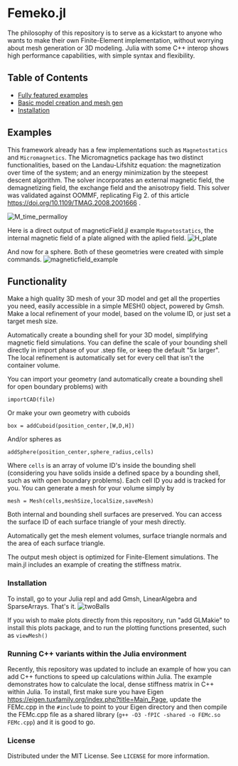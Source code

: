 # Femeko.jl
The philosophy of this repository is to serve as a kickstart to anyone who wants to make their own Finite-Element implementation, without worrying about mesh generation or 3D modeling. Julia with some C++ interop shows high performance capabilities, with simple syntax and flexibility.

## Table of Contents
- [Fully featured examples](#examples)
- [Basic model creation and mesh gen](#functionality)
- [Installation](#installation)
<!-- - [License](#license) -->

## Examples

This framework already has a few implementations such as `Magnetostatics` and `Micromagnetics`. The Micromagnetics package has two distinct functionalities, based on the Landau-Lifshitz equation: the magnetization over time of the system; and an energy minimization by the steepest descent algorithm. The solver incorporates an external magnetic field, the demagnetizing field, the exchange field and the anisotropy field. This solver was validated against OOMMF, replicating Fig 2. of this article https://doi.org/10.1109/TMAG.2008.2001666 .

![M_time_permalloy](https://github.com/user-attachments/assets/5434942c-a6dd-4444-aadf-c945c17e593b)


Here is a direct output of magneticField.jl example `Magnetostatics`, the internal magnetic field of a plate aligned with the aplied field.
![H_plate](https://github.com/user-attachments/assets/0b03a7a4-1872-4402-a10f-1654ce149a1f)

And now for a sphere. Both of these geometries were created with simple commands.
![magneticfield_example](https://github.com/user-attachments/assets/86fc8c7c-7e8a-4f6b-a807-0df6720f1a1b)

## Functionality
Make a high quality 3D mesh of your 3D model and get all the properties you need, easily accessible in a simple MESH() object, powered by Gmsh. Make a local refinement of your model, based on the volume ID, or just set a target mesh size.

Automatically create a bounding shell for your 3D model, simplifying magnetic field simulations. You can define the scale of your bounding shell directly in import phase of your .step file, or keep the default "5x larger". The local refinement is automatically set for every cell that isn't the container volume.

You can import your geometry (and automatically create a bounding shell for open boundary problems) with
```
importCAD(file)
```

Or make your own geometry with cuboids
```
box = addCuboid(position_center,[W,D,H])
```
And/or spheres as
```
addSphere(position_center,sphere_radius,cells)
```
Where `cells` is an array of volume ID's inside the bounding shell (considering you have solids inside a defined space by a bounding shell, such as with open boundary problems). Each cell ID you add is tracked for you.
You can generate a mesh for your volume simply by
```
mesh = Mesh(cells,meshSize,localSize,saveMesh)
```

Both internal and bounding shell surfaces are preserved. You can access the surface ID of each surface triangle of your mesh directly.


Automatically get the mesh element volumes, surface triangle normals and the area of each surface triangle.

The output mesh object is optimized for Finite-Element simulations. The main.jl includes an example of creating the stiffness matrix.

### Installation
To install, go to your Julia repl and add Gmsh, LinearAlgebra and SparseArrays. That's it.
![twoBalls](https://github.com/user-attachments/assets/3b9549ba-3968-40f1-94a4-5c21ce37ca9e)

If you wish to make plots directly from this repository, run "add GLMakie" to install this plots package, and to run the plotting functions presented, such as `viewMesh()` 

### Running C++ variants within the Julia environment
Recently, this repository was updated to include an example of how you can add C++ functions to speed up calculations within Julia. The example demonstrates how to calculate the local, dense stiffness matrix in C++ within Julia.
To install, first make sure you have Eigen https://eigen.tuxfamily.org/index.php?title=Main_Page, update the FEMc.cpp in the `#include` to point to your Eigen directory and then compile the FEMc.cpp file as a shared library (`g++ -O3 -fPIC -shared -o FEMc.so FEMc.cpp`) and it is good to go.

### License

Distributed under the MIT License. See `LICENSE` for more information.
